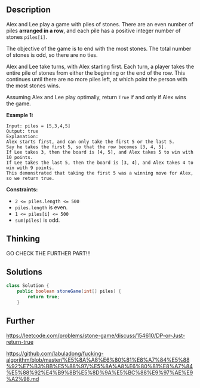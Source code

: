 ## Description

Alex and Lee play a game with piles of stones. There are an even number of piles **arranged in a row**, and each pile has a positive integer number of stones `piles[i]`.

The objective of the game is to end with the most stones. The total number of stones is odd, so there are no ties.

Alex and Lee take turns, with Alex starting first. Each turn, a player takes the entire pile of stones from either the beginning or the end of the row. This continues until there are no more piles left, at which point the person with the most stones wins.

Assuming Alex and Lee play optimally, return `True` if and only if Alex wins the game.

 

**Example 1:**

```
Input: piles = [5,3,4,5]
Output: true
Explanation: 
Alex starts first, and can only take the first 5 or the last 5.
Say he takes the first 5, so that the row becomes [3, 4, 5].
If Lee takes 3, then the board is [4, 5], and Alex takes 5 to win with 10 points.
If Lee takes the last 5, then the board is [3, 4], and Alex takes 4 to win with 9 points.
This demonstrated that taking the first 5 was a winning move for Alex, so we return true.
```

 

**Constraints:**

- `2 <= piles.length <= 500`
- `piles.length` is even.
- `1 <= piles[i] <= 500`
- `sum(piles)` is odd.

## Thinking

GO CHECK THE FURTHER PART!!!

## Solutions

~~~java
class Solution {
    public boolean stoneGame(int[] piles) {
        return true;
    }
~~~



## Further

https://leetcode.com/problems/stone-game/discuss/154610/DP-or-Just-return-true

https://github.com/labuladong/fucking-algorithm/blob/master/%E5%8A%A8%E6%80%81%E8%A7%84%E5%88%92%E7%B3%BB%E5%88%97/%E5%8A%A8%E6%80%81%E8%A7%84%E5%88%92%E4%B9%8B%E5%8D%9A%E5%BC%88%E9%97%AE%E9%A2%98.md